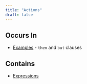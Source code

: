 ```yaml
---
title: "Actions"
draft: false
---
```


## Occurs In
* [Examples](examples) - `then` and `but` clauses


## Contains
* [Expressions](expressions)